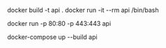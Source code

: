 
docker build -t api .
docker run -it --rm api /bin/bash

docker run -p 80:80 -p 443:443 api

docker-compose up --build api



